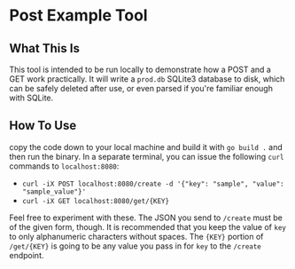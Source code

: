 # Post Example Tool
## What This Is
This tool is intended to be run locally to demonstrate how a POST and a GET work practically. It will write a `prod.db` SQLite3 database to disk, which can be safely deleted after use, or even parsed if you're familiar enough with SQLite.

## How To Use
copy the code down to your local machine and build it with `go build .` and then run the binary. In a separate terminal, you can issue the following `curl` commands to `localhost:8080`:
- ```curl -iX POST localhost:8080/create -d '{"key": "sample", "value": "sample_value"}'```
- ```curl -iX GET localhost:8080/get/{KEY}```

Feel free to experiment with these. The JSON you send to `/create` must be of the given form, though. It is recommended that you keep the value of `key` to only alphanumeric characters without spaces. The `{KEY}` portion of `/get/{KEY}` is going to be any value you pass in for `key` to the `/create` endpoint.
